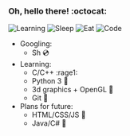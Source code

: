### Oh, hello there! :octocat:
![Learning](https://img.shields.io/badge/learning-in%20process-success)
![Sleep](https://img.shields.io/badge/sleep-8%20hrs-green)
![Eat](https://img.shields.io/badge/eat-1%20hr-yellow)
![Code](https://img.shields.io/badge/code-15%20hrs-red)

- Googling:
  - Sh :cd:
- Learning:
  - C/C++ :rage1:
  - Python 3 :snake:
  - 3d graphics + OpenGL :volcano:
  - Git :see_no_evil:
- Plans for future:
  - HTML/CSS/JS :rainbow:
  - Java/C# :hamster:
